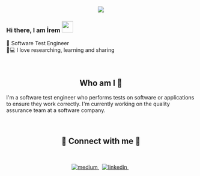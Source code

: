 <h1 align="center">
  <a href="https://git.io/typing-svg">
    <img src="https://readme-typing-svg.herokuapp.com/?lines=Hello!+%F0%9F%91%8B;I+am+%C4%B0rem+U%C4%9EUZTEMUR&center=true&size=25%22">
  </a>
</h1>


### Hi there, I am İrem <img src="https://user-images.githubusercontent.com/42378118/110234147-e3259600-7f4e-11eb-95be-0c4047144dea.gif" width="30">
🧡 Software Test Engineer <br>
👩💻 I love researching, learning and sharing

<p align="center">
<br>

<h2 align="center">
Who am I 👀 
</h2>
<p>
I'm a software test engineer who performs tests on software or applications to ensure they work correctly. I'm currently working on the quality assurance team at a software company.
</p>
 <br>
<h2 align="center">
🌿 Connect with me 🌿
</h2>
 <div align="center"> 
<br>
<p>
<a href="https://medium.com/@iremuguztemur" target="_blank">
<img src=https://img.shields.io/badge/medium-%23000000.svg?&style=for-the-badge&logo=medium&logoColor=green alt=medium style="margin-bottom: 5px;" />
</a> &nbsp;

<a href="https://www.linkedin.com/in/iremuguztemur/" target="_blank">
<img src=https://img.shields.io/badge/linkedin-%231E77B5.svg?&style=for-the-badge&logo=linkedin&logoColor=white alt=linkedin style="margin-bottom: 5px;" />
</a> &nbsp;


</p>

</div> 
